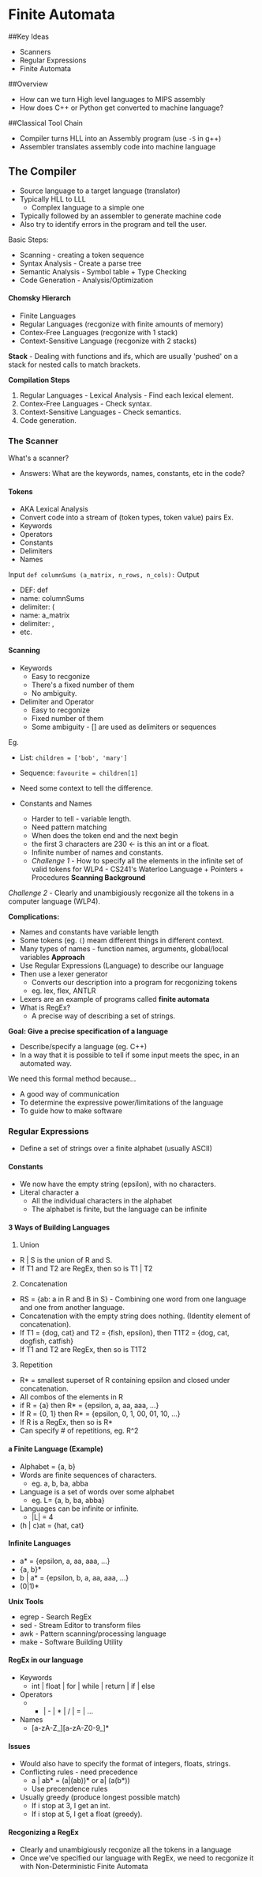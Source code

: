 # Finite Automata

##Key Ideas
- Scanners
- Regular Expressions
- Finite Automata

##Overview
- How can we turn High level languages to MIPS assembly
- How does C++ or Python get converted to machine language?

##Classical Tool Chain
- Compiler turns HLL into an Assembly program (use `-S` in g++)
- Assembler translates assembly code into machine language

## The Compiler
- Source language to a target language (translator)
- Typically HLL to LLL
    + Complex language to a simple one
- Typically followed by an assembler to generate machine code
- Also try to identify errors in the program and tell the user. 

Basic Steps:
- Scanning - creating a token sequence
- Syntax Analysis - Create a parse tree
- Semantic Analysis - Symbol table + Type Checking
- Code Generation - Analysis/Optimization
#### Chomsky Hierarch
- Finite Languages
- Regular Languages (recgonize with finite amounts of memory)
- Contex-Free Languages (recgonize with 1 stack)
- Context-Sensitive Language (recgonize with 2 stacks)

**Stack** - Dealing with functions and ifs, which are usually 'pushed' on a stack for nested calls to match brackets. 

**Compilation Steps**
1. Regular Languages - Lexical Analysis - Find each lexical element.
2. Contex-Free Languages - Check syntax.
3. Context-Sensitive Languages - Check semantics.
4. Code generation.

### The Scanner
What's a scanner?
- Answers: What are the keywords, names, constants, etc in the code?

#### Tokens
- AKA Lexical Analysis
- Convert code into a stream of (token types, token value) pairs
Ex.
- Keywords
- Operators
- Constants
- Delimiters
- Names

Input
`def columnSums (a_matrix, n_rows, n_cols):`
Output
- DEF: def
- name: columnSums
- delimiter: (
- name: a_matrix
- delimiter: , 
- etc.

#### Scanning
- Keywords
    + Easy to recgonize
    + There's a fixed number of them
    + No ambiguity. 
- Delimiter and Operator
    + Easy to recgonize
    + Fixed number of them
    + Some ambiguity - [] are used as delimiters or sequences

Eg. 
- List: `children = ['bob', 'mary']`
- Sequence: `favourite = children[1]`
- Need some context to tell the difference. 

- Constants and Names
    + Harder to tell - variable length.
    + Need pattern matching
    + When does the token end and the next begin
    + the first 3 characters are 230 <- is this an int or a float. 
    + Infinite number of names and constants. 
    + *Challenge 1* - How to specify all the elements in the infinite set of valid tokens for WLP4 - CS241's Waterloo Language + Pointers + Procedures
**Scanning Background**

*Challenge 2* - Clearly and unambigiously recgonize all the tokens in a computer language (WLP4). 

**Complications:**
- Names and constants have variable length
- Some tokens (eg. `(`) meam different things in different context.
- Many types of names - function names, arguments, global/local variables
**Approach**
- Use Regular Expressions (Language) to describe our language
- Then use a lexer generator
    + Converts our description into a program for recgonizing tokens
    + eg. lex, flex, ANTLR
- Lexers are an example of programs called **finite automata** 
- What is RegEx?
    + A precise way of describing a set of strings.

**Goal: Give a precise specification of a language**
- Describe/specify a language (eg. C++)
- In a way that it is possible to tell if some input meets the spec, in an automated way.

We need this formal method because...
- A good way of communication
- To determine the expressive power/limitations of the language
- To guide how to make software

### Regular Expressions
- Define a set of strings over a finite alphabet (usually ASCII)

#### Constants
- We now have the empty string (epsilon), with no characters.
- Literal character a
    + All the individual characters in the alphabet
    + The alphabet is finite, but the language can be infinite

#### 3 Ways of Building Languages
1. Union 
- R | S is the union of R and S.
- If T1 and T2 are RegEx, then so is T1 | T2
2. Concatenation
- RS = {ab: a in R and B in S} - Combining one word from one language and one from another language. 
- Concatenation with the empty string does nothing. (Identity element of concatenation). 
- If T1 = {dog, cat} and T2 = {fish, epsilon}, then T1T2 = {dog, cat, dogfish, catfish}
- If T1 and T2 are RegEx, then so is T1T2 
3. Repetition
- R* = smallest superset of R containing epsilon and closed under concatenation. 
- All combos of the elements in R
- if R = {a} then R* = {epsilon, a, aa, aaa, ...}
- If R = {0, 1} then R* = {epsilon, 0, 1, 00, 01, 10, ...}
- If R is a RegEx, then so is R*
- Can specify # of repetitions, eg. R^2

#### a Finite Language (Example)
- Alphabet = {a, b}
- Words are finite sequences of characters. 
    + eg. a, b, ba, abba
- Language is a set of words over some alphabet
    + eg. L= {a, b, ba, abba}
- Languages can be infinite or infinite. 
    + |L| = 4
- (h | c)at = {hat, cat}
#### Infinite Languages
- a* = {epsilon, a, aa, aaa, ...}
- {a, b}*
- b | a* = {epsilon, b, a, aa, aaa, ...}
- (0|1)*

**Unix Tools**
- egrep - Search RegEx 
- sed - Stream Editor to transform files
- awk - Pattern scanning/processing language
- make - Software Building Utility

#### RegEx in our language
- Keywords
    + int | float | for | while | return | if | else
- Operators
    + + | - | * | / | = | ...
- Names
    + [a-zA-Z_][a-zA-Z0-9_]*

#### Issues
- Would also have to specify the format of integers, floats, strings.
- Conflicting rules - need precedence
    + a | ab* = (a|(ab))* or a| (a(b*))
    + Use precendence rules
- Usually greedy (produce longest possible match)
    + If i stop at 3, I get an int.
    + If i stop at 5, I get a float (greedy).

#### Recgonizing a RegEx
- Clearly and unambigiously recgonize all the tokens in a language
- Once we've specified our language with RegEx, we need to recgonize it with Non-Deterministic Finite Automata
